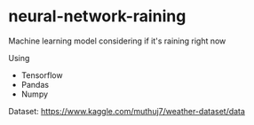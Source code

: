 # neural-network-raining
Machine learning model considering if it's raining right now

Using
- Tensorflow
- Pandas
- Numpy

Dataset: https://www.kaggle.com/muthuj7/weather-dataset/data

